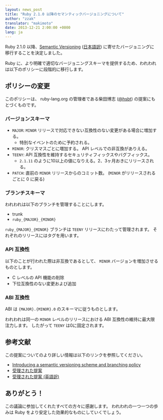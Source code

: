 ```yaml
---
layout: news_post
title: "Ruby 2.1.0 以降のセマンティックバージョニングについて"
author: "zzak"
translator: "makimoto"
date: 2013-12-21 2:00:00 +0000
lang: ja
---
```

Ruby 2.1.0 以降、[Semantic Versioning](http://semver.org/) ([日本語訳](http://semver.org/lang/ja/))
に寄せたバージョニングに移行することを決定しました。

Ruby に、より明確で適切なバージョニングスキーマを提供するため、われわれは以下のポリシーに段階的に移行します。

## ポリシーの変更

このポリシーは、 ruby-lang.org の管理者である柴田博志 ([@hsbt](https://twitter.com/hsbt)) の提案にもとづくものです。

### バージョンスキーマ

* `MAJOR`: `MINOR` リリースで対応できない互換性のない変更がある場合に増加する。
  * 特別なイベントのために予約される。
* `MINOR`: クリスマスごとに増加する。 API レベルでの非互換がありえる。
* `TEENY`: API 互換性を維持するセキュリティフィックスやバグフィックス。
  * `2.1.11` のように10以上の値になりえる。2、3ヶ月おきにリリースされる。
* `PATCH`: 直前の `MINOR` リリースからのコミット数。 (`MINOR` がリリースされるごとに 0 に戻る)

### ブランチスキーマ

われわれは以下のブランチを管理することにします。

* trunk
* `ruby_{MAJOR}_{MINOR}`

`ruby_{MAJOR}_{MINOR}` ブランチは `TEENY` リリースにわたって管理されます。
それぞれのリリースにはタグを用います。

### API 互換性

以下のことが行われた際は非互換であるとして、 `MINOR` バージョンを増加させるものとします。

* C レベルの API 機能の削除
* 下位互換性のない変更および追加

### ABI 互換性

ABI は `{MAJOR}.{MINOR}.0` のスキーマに従うものとします。

われわれは同一の `MINOR` レベルのリリースにおける ABI 互換性の維持に最大限注力します。
したがって `TEENY` は0に固定されます。

## 参考文献

この提案についてのより詳しい情報は以下のリンクを参照してください。

* [Introducing a semantic versioning scheme and branching policy](https://bugs.ruby-lang.org/issues/8835)
* [受理された提案](https://gist.github.com/hsbt/7719305)
* [受理された提案 (英語訳)](https://gist.github.com/sorah/7803201)

## ありがとう！

この議論に参加してくれたすべての方々に感謝します。
われわれの一つ一つの歩みは Ruby をより安定した効果的なものにしていくでしょう。

